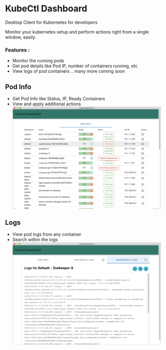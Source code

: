# KubeCtl Dashboard
Desktop Client for Kubernetes for developers

Monitor your kubernetes setup and perform actions right from a single window, easily.

### Features :
- Monitor the running pods
- Get pod details like Pod IP, number of containers running, etc
- View logs of pod containers
.. many more coming soon

## Pod Info
- Get Pod Info like Status, IP, Ready Containers
- View and apply additional actions 
![Preview 1](images/Preview_1.jpg)

## Logs
- View pod logs from any container
- Search within the logs
![Preview 2](images/Preview_2.jpg)
